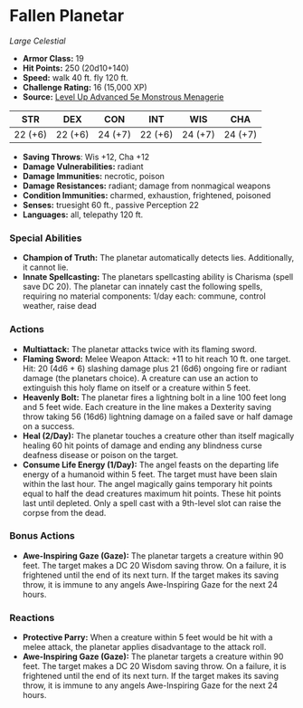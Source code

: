 # Fallen Planetar

*Large* *Celestial*

- **Armor Class:** 19
- **Hit Points:** 250 (20d10+140)
- **Speed:** walk 40 ft. fly 120 ft.
- **Challenge Rating:** 16 (15,000 XP)
- **Source:** [Level Up Advanced 5e Monstrous Menagerie](https://www.levelup5e.com)

| STR | DEX | CON | INT | WIS | CHA |
| --- | --- | --- | --- | --- | --- |
| 22 (+6) | 22 (+6) | 24 (+7) | 22 (+6) | 24 (+7) | 24 (+7) |

- **Saving Throws**: Wis +12, Cha +12
- **Damage Vulnerabilities:** radiant
- **Damage Immunities:** necrotic, poison
- **Damage Resistances:** radiant; damage from nonmagical weapons
- **Condition Immunities:** charmed, exhaustion, frightened, poisoned
- **Senses:** truesight 60 ft., passive Perception 22
- **Languages:** all, telepathy 120 ft.
### Special Abilities
- **Champion of Truth:** The planetar automatically detects lies. Additionally, it cannot lie.
- **Innate Spellcasting:** The planetars spellcasting ability is Charisma (spell save DC 20). The planetar can innately cast the following spells, requiring no material components: 1/day each: commune, control weather, raise dead
### Actions
- **Multiattack:** The planetar attacks twice with its flaming sword.
- **Flaming Sword:** Melee Weapon Attack: +11 to hit  reach 10 ft.  one target. Hit: 20 (4d6 + 6) slashing damage plus 21 (6d6) ongoing fire or radiant damage (the planetars choice). A creature can use an action to extinguish this holy flame on itself or a creature within 5 feet.
- **Heavenly Bolt:** The planetar fires a lightning bolt in a line 100 feet long and 5 feet wide. Each creature in the line makes a Dexterity saving throw  taking 56 (16d6) lightning damage on a failed save  or half damage on a success.
- **Heal (2/Day):** The planetar touches a creature other than itself  magically healing 60 hit points of damage and ending any blindness  curse  deafness  disease  or poison on the target.
- **Consume Life Energy (1/Day):** The angel feasts on the departing life energy of a humanoid within 5 feet. The target must have been slain within the last hour. The angel magically gains temporary hit points equal to half the dead creatures maximum hit points. These hit points last until depleted. Only a spell cast with a 9th-level slot can raise the corpse from the dead.
### Bonus Actions
- **Awe-Inspiring Gaze (Gaze):** The planetar targets a creature within 90 feet. The target makes a DC 20 Wisdom saving throw. On a failure, it is frightened until the end of its next turn. If the target makes its saving throw, it is immune to any angels Awe-Inspiring Gaze for the next 24 hours.
### Reactions
- **Protective Parry:** When a creature within 5 feet would be hit with a melee attack, the planetar applies disadvantage to the attack roll.
- **Awe-Inspiring Gaze (Gaze):** The planetar targets a creature within 90 feet. The target makes a DC 20 Wisdom saving throw. On a failure, it is frightened until the end of its next turn. If the target makes its saving throw, it is immune to any angels Awe-Inspiring Gaze for the next 24 hours.
